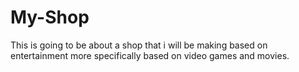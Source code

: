 # My-Shop

This is going to be about a shop that i will be making based on entertainment more specifically based on video games and movies.
